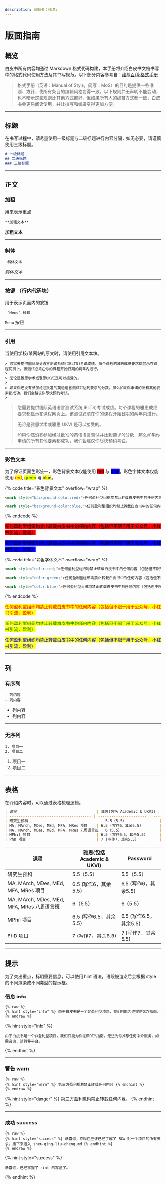 ```yaml
---
description: 编辑者：MiMi
---
```


# 版面指南

## 概览

白皮书所有内容均通过 Markdown 格式代码构建，本手册将介绍白皮书文档书写中的格式代码使用方法及其书写规范。以下部分内容参考自：[维基百科:格式手册](https://zh.wikipedia.org/wiki/Wikipedia:%E6%A0%BC%E5%BC%8F%E6%89%8B%E5%86%8C)

> 格式手册（英语：Manual of Style，简写：MoS）的目的是提供一些准则、方针，使所有条目的编辑风格变得一致。以下规则并无声明不能变动，也不暗示这些规则比其他方式都好，但如果所有人的编辑方式都一致，白皮书会更易阅读使用，并让撰写和编辑变得更加方便。

***

## 标题

在书写过程中，请尽量使用一级标题与二级标题进行内容分隔，如无必要，请谨慎使用三级标题。

```markdown
# 一级标题
## 二级标题
### 三级标题
```

***

## 正文

### 加粗

用来表示重点

```
**加粗文本**
```

**加粗文本**

***

### **斜体**

```
_斜体文本_
```

_斜体文本_

***

### **按键 （行内代码块）**

用于表示页面内的按钮

```
 `Menu` 按钮
```

`Menu` 按钮

***

### 引用

当使用学校/某网站的原文时，请使用引用文本块。

```
> 您需要提供国际英语语言测试系统(IELTS)考试成绩。每个课程的雅思成绩要求都显示在课程网页上。该测试必须在你的课程开始日期的两年内进行。
>
> 无论是雅思学术或雅思UKVI是可以接受的。
>
> 如果你还没有参加经过批准的英语语言测试并达到要求的分数，那么如果你申请的所有其他要素都成功，我们会建议你尽快预约考试。
>
```

> 您需要提供国际英语语言测试系统(IELTS)考试成绩。每个课程的雅思成绩要求都显示在课程网页上。该测试必须在你的课程开始日期的两年内进行。
>
> 无论是雅思学术或雅思 UKVI 是可以接受的。
>
> 如果你还没有参加经过批准的英语语言测试并达到要求的分数，那么如果你申请的所有其他要素都成功，我们会建议你尽快预约考试。

***

### 彩色文本

为了保证页面色彩统一，彩色背景文本仅能使用 <mark style="background-color:red;">red</mark> 与 <mark style="background-color:blue;">blue</mark>，彩色字体文本仅能使用 <mark style="color:red;">red</mark>, <mark style="color:green;">green</mark> 与 <mark style="color:blue;">blue</mark>。

{% code title="彩色背景文本" overflow="wrap" %}
```markdown
<mark style="background-color:red;">任何盈利型组织均禁止转载白皮书中的任何内容（包括但不限于用于公众号，小红书引流，盈利）</mark>

<mark style="background-color:blue;">任何盈利型组织均禁止转载白皮书中的任何内容（包括但不限于用于公众号，小红书引流，盈利）</mark>
```
{% endcode %}

<mark style="background-color:red;">任何盈利型组织均禁止转载白皮书中的任何内容（包括但不限于用于公众号，小红书引流，盈利）</mark>

<mark style="background-color:blue;">任何盈利型组织均禁止转载白皮书中的任何内容（包括但不限于用于公众号，小红书引流，盈利）</mark>

{% code title="彩色字体文本" overflow="wrap" %}
```markdown
<mark style="color:red;">任何盈利型组织均禁止转载白皮书中的任何内容（包括但不限于用于公众号，小红书引流，盈利）</mark>

<mark style="color:green;">任何盈利型组织均禁止转载白皮书中的任何内容（包括但不限于用于公众号，小红书引流，盈利）</mark>

<mark style="color:blue;">任何盈利型组织均禁止转载白皮书中的任何内容（包括但不限于用于公众号，小红书引流，盈利）</mark>
```
{% endcode %}

<mark style="color:red;">任何盈利型组织均禁止转载白皮书中的任何内容（包括但不限于用于公众号，小红书引流，盈利）</mark>

<mark style="color:green;">任何盈利型组织均禁止转载白皮书中的任何内容（包括但不限于用于公众号，小红书引流，盈利）</mark>

<mark style="color:blue;">任何盈利型组织均禁止转载白皮书中的任何内容（包括但不限于用于公众号，小红书引流，盈利）</mark>

***

## 列

### 有序列

```
- 列内容
- 列内容
```

* 列内容
* 列内容

***

### 无序列

```
1. 项目一
2. 项目二
```

1. 项目一
2. 项目二

***

## 表格

在介绍内容时，可以通过表格梳理逻辑。

```markdown
| 课程                                    | 雅思(包括 Academic & UKVI) | Password           |
| ------------------------------------- | ---------------------- | ------------------ |
| 研究生预科                                 | 5.5（5.5）               | 5.5（5.5）           |
| MA, MArch, MDes, MEd, MFA, MRes 项目    | 6.5 (写作6，其余5.5)        | 6.5 (写作6，其余5.5)    |
| MA, MArch, MDes, MEd, MFA, MRes 八周语言班 | 6（5.5）                 | 6（5.5）             |
| MPhil 项目                              | 6.5 (写作6.5，其余5.5)      | 6.5 (写作6.5，其余5.5)  |
| PhD 项目                                | 7 (写作7，其余5.5)          | 7 (写作7，其余5.5)      |
```

| 课程                                    | 雅思(包括 Academic & UKVI) | Password           |
| ------------------------------------- | ---------------------- | ------------------ |
| 研究生预科                                 | 5.5（5.5）               | 5.5（5.5）           |
| MA, MArch, MDes, MEd, MFA, MRes 项目    | 6.5 (写作6，其余5.5)        | 6.5 (写作6，其余5.5)    |
| MA, MArch, MDes, MEd, MFA, MRes 八周语言班 | 6（5.5）                 | 6（5.5）             |
| MPhil 项目                              | 6.5 (写作6.5，其余5.5)      | 6.5 (写作6.5，其余5.5)  |
| PhD 项目                                | 7 (写作7，其余5.5)          | 7 (写作7，其余5.5)      |

***

## 提示

为了突出重点，标明重要信息，可以使用 hint 语法，语段被渲染后会根据 style 的不同渲染成不同类型的提示框。

### 信息 info

```markdown
{% raw %}
{% hint style="info" %} 由于白皮书是一个非盈利型项目，我们只能为你提供DIY指南，无法为你推荐任何中介服务，如需咨询，请转移平台。 {% endhint %}
{% endraw %}
```

{% hint style="info" %}
```
由于白皮书是一个非盈利型项目，我们只能为你提供DIY指南，无法为你推荐任何中介服务，如需咨询，请转移平台。
```
{% endhint %}

***

### 警告 warn

```
{% raw %}
{% hint style="warn" %} 第三方盈利机构禁止转载任何内容 {% endhint %}
{% endraw %}
```

{% hint style="danger" %}
第三方盈利机构禁止转载任何内容。
{% endhint %}

***

### 成功 success

```
{% raw %}
{% hint style="success" %} 恭喜你，你现在应该已经了解了 RCA 对一个项目的所有要求，接下来进入 shen-qing-liu-cheng.md {% endhint %}
{% endraw %}
```

{% hint style="success" %}
```
恭喜你，已经掌握了 hint 的写法了。
```
{% endhint %}
